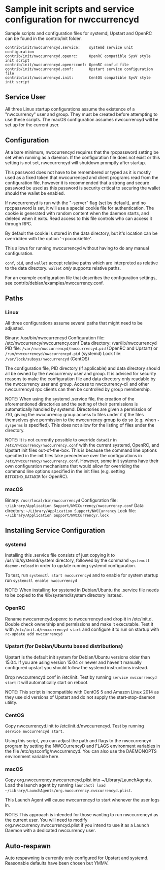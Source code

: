 Sample init scripts and service configuration for nwccurrencyd
==========================================================

Sample scripts and configuration files for systemd, Upstart and OpenRC
can be found in the contrib/init folder.

    contrib/init/nwccurrencyd.service:    systemd service unit configuration
    contrib/init/nwccurrencyd.openrc:     OpenRC compatible SysV style init script
    contrib/init/nwccurrencyd.openrcconf: OpenRC conf.d file
    contrib/init/nwccurrencyd.conf:       Upstart service configuration file
    contrib/init/nwccurrencyd.init:       CentOS compatible SysV style init script

Service User
---------------------------------

All three Linux startup configurations assume the existence of a "nwccurrency" user
and group.  They must be created before attempting to use these scripts.
The macOS configuration assumes nwccurrencyd will be set up for the current user.

Configuration
---------------------------------

At a bare minimum, nwccurrencyd requires that the rpcpassword setting be set
when running as a daemon.  If the configuration file does not exist or this
setting is not set, nwccurrencyd will shutdown promptly after startup.

This password does not have to be remembered or typed as it is mostly used
as a fixed token that nwccurrencyd and client programs read from the configuration
file, however it is recommended that a strong and secure password be used
as this password is security critical to securing the wallet should the
wallet be enabled.

If nwccurrencyd is run with the "-server" flag (set by default), and no rpcpassword is set,
it will use a special cookie file for authentication. The cookie is generated with random
content when the daemon starts, and deleted when it exits. Read access to this file
controls who can access it through RPC.

By default the cookie is stored in the data directory, but it's location can be overridden
with the option '-rpccookiefile'.

This allows for running nwccurrencyd without having to do any manual configuration.

`conf`, `pid`, and `wallet` accept relative paths which are interpreted as
relative to the data directory. `wallet` *only* supports relative paths.

For an example configuration file that describes the configuration settings,
see contrib/debian/examples/nwccurrency.conf.

Paths
---------------------------------

### Linux

All three configurations assume several paths that might need to be adjusted.

Binary:              /usr/bin/nwccurrencyd
Configuration file:  /etc/nwccurrency/nwccurrency.conf
Data directory:      /var/lib/nwccurrencyd
PID file:            `/var/run/nwccurrencyd/nwccurrencyd.pid` (OpenRC and Upstart) or `/run/nwccurrencyd/nwccurrencyd.pid` (systemd)
Lock file:           `/var/lock/subsys/nwccurrencyd` (CentOS)

The configuration file, PID directory (if applicable) and data directory
should all be owned by the nwccurrency user and group.  It is advised for security
reasons to make the configuration file and data directory only readable by the
nwccurrency user and group.  Access to nwccurrency-cli and other nwccurrencyd rpc clients
can then be controlled by group membership.

NOTE: When using the systemd .service file, the creation of the aforementioned
directories and the setting of their permissions is automatically handled by
systemd. Directories are given a permission of 710, giving the nwccurrency group
access to files under it _if_ the files themselves give permission to the
nwccurrency group to do so (e.g. when `-sysperms` is specified). This does not allow
for the listing of files under the directory.

NOTE: It is not currently possible to override `datadir` in
`/etc/nwccurrency/nwccurrency.conf` with the current systemd, OpenRC, and Upstart init
files out-of-the-box. This is because the command line options specified in the
init files take precedence over the configurations in
`/etc/nwccurrency/nwccurrency.conf`. However, some init systems have their own
configuration mechanisms that would allow for overriding the command line
options specified in the init files (e.g. setting `BITCOIND_DATADIR` for
OpenRC).

### macOS

Binary:              `/usr/local/bin/nwccurrencyd`
Configuration file:  `~/Library/Application Support/NWCCurrency/nwccurrency.conf`
Data directory:      `~/Library/Application Support/NWCCurrency`
Lock file:           `~/Library/Application Support/NWCCurrency/.lock`

Installing Service Configuration
-----------------------------------

### systemd

Installing this .service file consists of just copying it to
/usr/lib/systemd/system directory, followed by the command
`systemctl daemon-reload` in order to update running systemd configuration.

To test, run `systemctl start nwccurrencyd` and to enable for system startup run
`systemctl enable nwccurrencyd`

NOTE: When installing for systemd in Debian/Ubuntu the .service file needs to be copied to the /lib/systemd/system directory instead.

### OpenRC

Rename nwccurrencyd.openrc to nwccurrencyd and drop it in /etc/init.d.  Double
check ownership and permissions and make it executable.  Test it with
`/etc/init.d/nwccurrencyd start` and configure it to run on startup with
`rc-update add nwccurrencyd`

### Upstart (for Debian/Ubuntu based distributions)

Upstart is the default init system for Debian/Ubuntu versions older than 15.04. If you are using version 15.04 or newer and haven't manually configured upstart you should follow the systemd instructions instead.

Drop nwccurrencyd.conf in /etc/init.  Test by running `service nwccurrencyd start`
it will automatically start on reboot.

NOTE: This script is incompatible with CentOS 5 and Amazon Linux 2014 as they
use old versions of Upstart and do not supply the start-stop-daemon utility.

### CentOS

Copy nwccurrencyd.init to /etc/init.d/nwccurrencyd. Test by running `service nwccurrencyd start`.

Using this script, you can adjust the path and flags to the nwccurrencyd program by
setting the NWCCurrencyD and FLAGS environment variables in the file
/etc/sysconfig/nwccurrencyd. You can also use the DAEMONOPTS environment variable here.

### macOS

Copy org.nwccurrency.nwccurrencyd.plist into ~/Library/LaunchAgents. Load the launch agent by
running `launchctl load ~/Library/LaunchAgents/org.nwccurrency.nwccurrencyd.plist`.

This Launch Agent will cause nwccurrencyd to start whenever the user logs in.

NOTE: This approach is intended for those wanting to run nwccurrencyd as the current user.
You will need to modify org.nwccurrency.nwccurrencyd.plist if you intend to use it as a
Launch Daemon with a dedicated nwccurrency user.

Auto-respawn
-----------------------------------

Auto respawning is currently only configured for Upstart and systemd.
Reasonable defaults have been chosen but YMMV.
